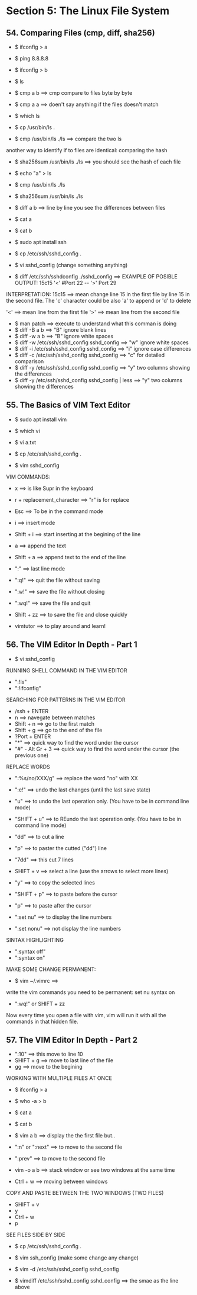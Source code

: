 # Section 5: The Linux File System

## 54. Comparing Files (cmp, diff, sha256)

- $ ifconfig > a
- $ ping 8.8.8.8
- $ ifconfig > b

- $ ls 

- $ cmp a b ==> cmp compare to files byte by byte
- $ cmp a a ==> doen't say anything if the files doesn't match

- $ which ls
- $ cp /usr/bin/ls .
- $ cmp /usr/bin/ls ./ls ==> compare the two ls

another way to identify if to files are identical:
comparing the hash
- $ sha256sum /usr/bin/ls ./ls ==> you should see the hash of each file

- $ echo "a" > ls 
- $ cmp /usr/bin/ls ./ls
- $ sha256sum /usr/bin/ls ./ls

- $ diff a b ==> line by line you see the differences between files
- $ cat a
- $ cat b

- $ sudo apt install ssh

- $ cp /etc/ssh/sshd_config .
- $ vi sshd_config (change something anything)
- $ diff /etc/ssh/sshdconfig ./sshd_config ==> 
EXAMPLE OF POSIBLE OUTPUT:
15c15
'<' #Port 22
--
'>' Port 29

INTERPRETATION:
15c15 ==> mean change line 15 in the first file by line 15 in the second file. The 'c' character could be also 'a' to append or 'd' to delete

'<' ==> mean line from the first file
'>' ==> mean line from the second file

- $ man patch ==> execute to understand what this comman is doing
- $ diff -B a b ==> "B" ignore blank lines
- $ diff -w a b ==> "B" ignore white spaces
- $ diff -w /etc/ssh/sshd_config sshd_config ==> "w" ignore white spaces
- $ diff -i /etc/ssh/sshd_config sshd_config ==> "i" ignore case differences
- $ diff -c /etc/ssh/sshd_config sshd_config ==> "c" for detailed comparison
- $ diff -y /etc/ssh/sshd_config sshd_config ==> "y" two columns showing the differences
- $ diff -y /etc/ssh/sshd_config sshd_config | less ==> "y" two columns showing the differences
 
## 55. The Basics of VIM Text Editor

- $ sudo apt install vim
- $ which vi 

- $ vi a.txt

- $ cp /etc/ssh/sshd_config .
- $ vim sshd_config

VIM COMMANDS:
- x ==> is like Supr in the keyboard
- r + replacement_character ==> "r" is for replace
- Esc ==> To be in the command mode
- i ==> insert mode
- Shift + i ==> start inserting at the begining of the line
- a ==> append the text
- Shift + a ==> append text to the end of the line

- ":" ==> last line mode
- ":q!" ==> quit the file without saving
- ":w!" ==> save the file without closing
- ":wq!" ==> save the file and quit
- Shift + zz ==> to save the file and close quickly

- vimtutor ==> to play around and learn!

## 56. The VIM Editor In Depth - Part 1

- $ vi sshd_config

RUNNING SHELL COMMAND IN THE VIM EDITOR
- ":!ls"
- ":!ifconfig"

SEARCHING FOR PATTERNS IN THE VIM EDITOR
- /ssh + ENTER
- n ==> navegate between matches
- Shift + n ==> go to the first match
- Shift + g ==> go to the end of the file
- ?Port + ENTER
- "*" ==> quick way to find the word under the cursor
- "#" - Alt Gr + 3 ==> quick way to find the word under the cursor (the previous one)

REPLACE WORDS
- ":%s/no/XXX/g" ==> replace the word "no" with XX
- ":e!" ==> undo the last changes (until the last save state)
- "u" ==> to undo the last operation only. (You have to be in command line mode)
- "SHIFT + u" ==> to REundo the last operation only. (You have to be in command line mode)
- "dd" ==> to cut a line
- "p" ==> to paster the cutted ("dd") line

- "7dd" ==> this cut 7 lines

- SHIFT + v ==> select a line (use the arrows to select more lines)
- "y" ==> to copy the selected lines
- "SHIFT + p" ==> to paste before the cursor
- "p" ==> to paste after the cursor

- ":set nu" ==> to display the line numbers
- ":set nonu" ==> not display the line numbers

SINTAX HIGHLIGHTING
- ":syntax off"
- ":syntax on"

MAKE SOME CHANGE PERMANENT:
- $ vim ~/.vimrc ==> 

write the vim commands you need to be permanent:
set nu
syntax on

- ":wq!" or SHIFT + zz

Now every time you open a file with vim, vim will run it with all the commands in that hidden file.

## 57. The VIM Editor In Depth - Part 2

- ":10" ==> this move to line 10
- SHIFT + g ==> move to last line of the file
- gg ==> move to the begining

WORKING WITH MULTIPLE FILES AT ONCE

- $ ifconfig > a
- $ who -a > b
- $ cat a
- $ cat b

- $ vim a b ==> display the the first file but..
- ":n" or ":next"  ==> to move to the second file
- ":prev"  ==> to move to the second file

- vim -o a b ==> stack window or see two windows at the same time
- Ctrl + w ==> moving between windows

COPY AND PASTE BETWEEN THE TWO WINDOWS (TWO FILES)
- SHIFT + v
- y
- Ctrl + w
- p

SEE FILES SIDE BY SIDE
- $ cp /etc/ssh/sshd_config .
- $ vim ssh_config (make some change any change)

- $ vim -d /etc/ssh/sshd_config sshd_config
- $ vimdiff /etc/ssh/sshd_config sshd_config ==> the smae as the line above










